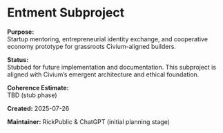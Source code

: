 <!-- Filename: README_entment.md -->
# Entment Subproject

**Purpose:**  
Startup mentoring, entrepreneurial identity exchange, and cooperative economy prototype for grassroots Civium-aligned builders.

**Status:**  
Stubbed for future implementation and documentation. This subproject is aligned with Civium’s emergent architecture and ethical foundation.

**Coherence Estimate:**  
TBD (stub phase)

**Created:** 2025-07-26

**Maintainer:** RickPublic & ChatGPT (initial planning stage)

